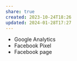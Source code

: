 ```yaml
---
share: true
created: 2023-10-24T18:26
updated: 2024-01-28T17:27
---
```


- Google Analytics
- Facebook Pixel
- Facebook page